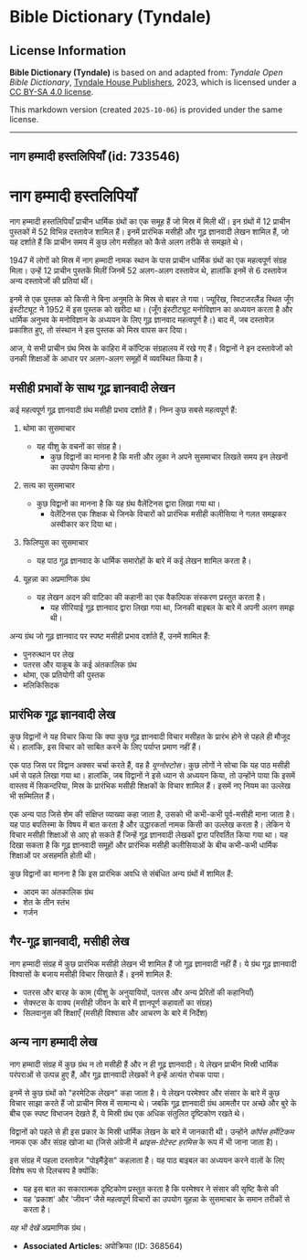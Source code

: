 # Bible Dictionary (Tyndale)

## License Information

**Bible Dictionary (Tyndale)** is based on and adapted from: _Tyndale Open Bible Dictionary_, [Tyndale House Publishers](https://tyndaleopenresources.com/), 2023, which is licensed under a [CC BY-SA 4.0 license](https://creativecommons.org/licenses/by-sa/4.0/legalcode.en).

This markdown version (created `2025-10-06`) is provided under the same license.



--------------------------------

## नाग हम्मादी हस्तलिपियाँ (id: 733546)

नाग हम्मादी हस्तलिपियाँ
=======================

नाग हम्मादी हस्तलिपियाँ प्राचीन धार्मिक ग्रंथों का एक समूह हैं जो मिस्र में मिली थीं। इन ग्रंथों में 12 प्राचीन पुस्तकों में 52 विभिन्न दस्तावेज शामिल हैं। इनमें प्रारंभिक मसीही और गूढ़ ज्ञानवादी लेखन शामिल हैं, जो यह दर्शाते हैं कि प्राचीन समय में कुछ लोग मसीहत को कैसे अलग तरीके से समझते थे।

1947 में लोगों को मिस्र में नाग हम्मादी नामक स्थान के पास प्राचीन धार्मिक ग्रंथों का एक महत्वपूर्ण संग्रह मिला। उन्हें 12 प्राचीन पुस्तकें मिलीं जिनमें 52 अलग\-अलग दस्तावेज थे, हालांकि इनमें से 6 दस्तावेज अन्य दस्तावेजों की प्रतियां थीं।

इनमें से एक पुस्तक को किसी ने बिना अनुमति के मिस्र से बाहर ले गया। ज्यूरिख, स्विटजरलैंड स्थित जूँग इंस्टीट्यूट ने 1952 में इस पुस्तक को खरीदा था। (जूँग इंस्टीट्यूट मनोविज्ञान का अध्ययन करता है और धार्मिक अनुभव के मनोविज्ञान के अध्ययन के लिए गूढ़ ज्ञानवाद महत्वपूर्ण है।) बाद में, जब दस्तावेज़ प्रकाशित हुए, तो संस्थान ने इस पुस्तक को मिस्र वापस कर दिया।

आज, ये सभी प्राचीन ग्रंथ मिस्र के काहिरा में कॉप्टिक संग्रहालय में रखे गए हैं। विद्वानों ने इन दस्तावेजों को उनकी शिक्षाओं के आधार पर अलग\-अलग समूहों में व्यवस्थित किया है।

मसीही प्रभावों के साथ गूढ़ ज्ञानवादी लेखन
-----------------------------------------

कई महत्वपूर्ण गूढ़ ज्ञानवादी ग्रंथ मसीही प्रभाव दर्शाते हैं। निम्न कुछ सबसे महत्वपूर्ण हैं:

1. थोमा का सुसमाचार

    * यह यीशु के वचनों का संग्रह है।
        * कुछ विद्वानों का मानना है कि मत्ती और लूका ने अपने सुसमाचार लिखते समय इन लेखनों का उपयोग किया होगा।
2. सत्य का सुसमाचार

    * कुछ विद्वानों का मानना है कि यह ग्रंथ वैलेंटिनस द्वारा लिखा गया था।
        * वेलेंटिनस एक शिक्षक थे जिनके विचारों को प्रारंभिक मसीही कलीसिया ने गलत समझकर अस्वीकार कर दिया था।
3. फिलिप्पुस का सुसमाचार

    * यह पाठ गूढ़ ज्ञानवाद के धार्मिक समारोहों के बारे में कई लेखन शामिल करता है।
4. यूहन्ना का अप्रमाणिक ग्रंथ

    * यह लेखन अदन की वाटिका की कहानी का एक वैकल्पिक संस्करण प्रस्तुत करता है।
        * यह सीरियाई गूढ़ ज्ञानवाद द्वारा लिखा गया था, जिनकी बाइबल के बारे में अपनी अलग समझ थी।

अन्य ग्रंथ जो गूढ़ ज्ञानवाद पर स्पष्ट मसीही प्रभाव दर्शाते हैं, उनमें शामिल हैं:

* पुनरुत्थान पर लेख
* पतरस और याकूब के कई अंतकालिक ग्रंथ
* थोमा, एक प्रतियोगी की पुस्तक
* मलिकिसिदक

प्रारंभिक गूढ़ ज्ञानवादी लेख
----------------------------

कुछ विद्वानों ने यह विचार किया कि क्या कुछ गूढ़ ज्ञानवादी विचार मसीहत के प्रारंभ होने से पहले ही मौजूद थे। हालांकि, इस विचार को साबित करने के लिए पर्याप्त प्रमाण नहीं हैं।

एक पाठ जिस पर विद्वान अक्सर चर्चा करते हैं, वह है *यूग्नोस्टोस*। कुछ लोगों ने सोचा कि यह पाठ मसीही धर्म से पहले लिखा गया था। हालांकि, जब विद्वानों ने इसे ध्यान से अध्ययन किया, तो उन्होंने पाया कि इसमें वास्तव में सिकन्दरिया, मिस्र के प्रारंभिक मसीही शिक्षकों के विचार शामिल हैं। इसमें नए नियम का उल्लेख भी सम्मिलित हैं।

एक अन्य पाठ जिसे शेम की संक्षिप्त व्याख्या कहा जाता है, उसको भी कभी\-कभी पूर्व\-मसीही माना जाता है। यह पाठ बपतिस्मा के विषय में बात करता है और उद्धारकर्ता नामक किसी का उल्लेख करता है। लेकिन ये विचार मसीही शिक्षाओं से आए हो सकते हैं जिन्हें गूढ़ ज्ञानवादी लेखकों द्वारा परिवर्तित किया गया था। यह दिखा सकता है कि गूढ़ ज्ञानवादी समूहों और प्रारंभिक मसीही कलीसियाओं के बीच कभी\-कभी धार्मिक शिक्षाओं पर असहमति होती थी।

कुछ विद्वानों का मानना है कि इस प्रारंभिक अवधि से संबंधित अन्य ग्रंथों में शामिल हैं:

* आदम का अंतकालिक ग्रंथ
* शेत के तीन स्तंभ
* गर्जन

गैर\-गूढ़ ज्ञानवादी, मसीही लेख
------------------------------

नाग हम्मादी संग्रह में कुछ प्रारंभिक मसीही लेखन भी शामिल हैं जो गूढ़ ज्ञानवादी नहीं हैं। ये ग्रंथ गूढ़ ज्ञानवादी विश्वासों के बजाय मसीही विचार सिखाते हैं। इनमें शामिल हैं:

* पतरस और बारह के काम (यीशु के अनुयायियों, पतरस और अन्य प्रेरितों की कहानियाँ)
* सेक्स्टस के वाक्य (मसीही जीवन के बारे में ज्ञानपूर्ण कहावतों का संग्रह)
* सिलवानुस की शिक्षाएँ (मसीही विश्वास और आचरण के बारे में निर्देश)

अन्य नाग हम्मादी लेख
--------------------

नाग हम्मादी संग्रह में कुछ ग्रंथ न तो मसीही हैं और न ही गूढ़ ज्ञानवादी। ये लेखन प्राचीन मिस्री धार्मिक परंपराओं से उत्पन्न हुए हैं, और गूढ़ ज्ञानवादी लेखकों ने इन्हें अत्यंत रोचक पाया।

इनमें से कुछ ग्रंथों को "हरमेटिक लेखन" कहा जाता है। ये लेखन परमेश्वर और संसार के बारे में कुछ विचार साझा करते हैं जो प्राचीन मिस्र में सामान्य थे। जबकि गूढ़ ज्ञानवादी ग्रंथ आमतौर पर अच्छे और बुरे के बीच एक स्पष्ट विभाजन देखते हैं, ये मिस्री ग्रंथ एक अधिक संतुलित दृष्टिकोण रखते थे।

विद्वानों को पहले से ही इस प्रकार के मिस्री धार्मिक लेखन के बारे में जानकारी थी। उन्होंने *कॉर्पस हर्मेटिकम* नामक एक और संग्रह खोजा था (जिसे अंग्रेजी में *थ्राइस\-ग्रेटेस्ट हरमिस* के रूप में भी जाना जाता है)।

इस संग्रह में पहला दस्तावेज़ "पोइमैंड्रेस" कहलाता है। यह पाठ बाइबल का अध्ययन करने वालों के लिए विशेष रूप से दिलचस्प है क्योंकि:

* यह इस बात का सकारात्मक दृष्टिकोण प्रस्तुत करता है कि परमेश्वर ने संसार की सृष्टि कैसे की
* यह 'प्रकाश' और 'जीवन' जैसे महत्वपूर्ण विचारों का उपयोग यूहन्ना के सुसमाचार के समान तरीकों से करता है।

*यह भी देखें* अप्रमाणिक ग्रंथ।

* **Associated Articles:** अपोक्रिफा (ID: 368564)

